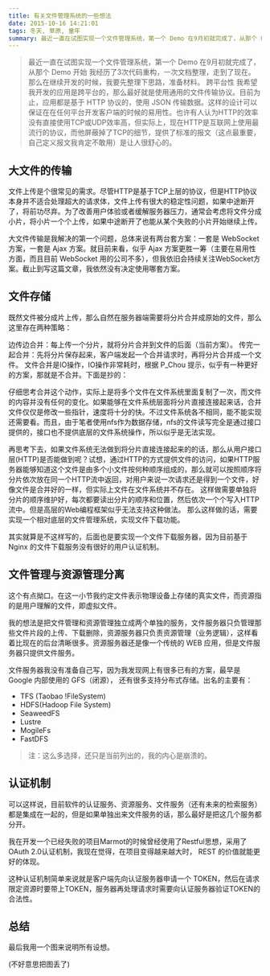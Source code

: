 ```yaml
---
title: 有关文件管理系统的一些想法
date: 2015-10-16 14:21:01
tags: 冬天, 草原, 童年
summary: 最近一直在试图实现一个文件管理系统，第一个 Demo 在9月初就完成了，从那个 Demo 开始 我经历了3次代码重构，一次文档整理，走到了现在。那么在继续开发的时候，我要先整理下思路，准备材料。 跨平台性
---
```


> 最近一直在试图实现一个文件管理系统，第一个 Demo 在9月初就完成了，从那个 Demo 开始 我经历了3次代码重构，一次文档整理，走到了现在。那么在继续开发的时候，我要先整理下思路，准备材料。 跨平台性
> 我希望我开发的应用是跨平台的，那么最好就是使用通用的文件传输协议。目前为止，应用都是基于 HTTP 协议的，使用 JSON 传输数据。这样的设计可以保证在在任何平台开发客户端的时候的易用性。也许有人认为HTTP的效率没有直接使用TCP或UDP效率高，但实际上，现在HTTP是互联网上使用最流行的协议，而他屏蔽掉了TCP的细节，提供了标准的报文（这点最重要，自己定义报文我肯定不敢用）是让人很舒心的。

## 大文件的传输

文件上传是个很常见的需求。尽管HTTP是基于TCP上层的协议，但是HTTP协议本身并不适合处理超大的请求体，文件上传有很大的稳定性问题，如果中途断开了，将前功尽弃。为了改善用户体验或者缓解服务器压力，通常会考虑将文件分成小片，将小片一个个上传，如果中途断开了也能从某个失败的小片开始继续上传。

大文件传输是我解决的第一个问题，总体来说有两台套方案：一套是 WebSocket 方案，一套是 Ajax 方案。就目前来看，似乎 Ajax 方案更胜一筹（主要在易用性方面，而且目前 WebSocket 用的公司不多），但我依旧会持续关注WebSocket方案。截止到写这篇文章，我依然没有决定使用哪套方案。

## 文件存储

既然文件被分成片上传，那么自然在服务器端需要将分片合并成原始的文件，那么这里存在两种策略：

边传边合并：每上传一个分片，就将分片合并到文件的后面（当前方案）。 传完一起合并：先将分片保存起来，客户端发起一个合并请求时，再将分片合并成一个文件。 文件合并是IO操作，IO操作非常耗时，根据 P_Chou 提示，似乎有一种更好的方案，那就是不合并。下面是抄的：

仔细思考合并这个动作，实际上是将多个文件在文件系统里面复制了一次，而文件的内容并没有任何的变化。如果能够在文件系统层面将分片直接连接起来话，合并文件仅仅是修改一些指针，速度将十分的快。不过文件系统各不相同，能不能实现还需要看。而且，由于笔者使用nfs作为数据存储，nfs的文件读写完全是通过接口提供的，接口也不提供底层的文件系统操作，所以似乎是无法实现。

再思考下去，如果文件系统无法做到将分片直接连接起来的的话，那么从用户接口层(HTTP)是否能做到呢？试想，通过HTTP的方式提供文件的访问，如果HTTP服务器能够知道这个文件是由多个小文件按何种顺序组成的，那么就可以按照顺序将分片依次放在同一个HTTP流中返回，对用户来说一次请求还是得到一个文件，好像文件是合并好的一样，但实际上文件在文件系统并不存在。 这样做需要单独将分片的顺序维护好，每次都要读出分片的顺序和位置，然后依次一个个写入HTTP流中。但是高层的Web编程框架似乎无法支持这种做法。 那么这样做的话，需要实现一个相对底层的文件管理系统，实现文件下载功能。

其实就算是不这样写的，后面也是要实现一个文件下载服务器，因为目前基于 Nginx 的文件下载服务没有很好的用户认证机制。

## 文件管理与资源管理分离

这个有点拗口。在这一小节我约定文件表示物理设备上存储的真实文件，而资源指的是用户理解的文件，即虚拟文件。

我的想法是把文件管理和资源管理独立成两个单独的服务，文件服务器只负管理那些文件片段的上传、下载删除，资源服务器只负责资源管理（业务逻辑），这样看着比现在的后台清晰很多。资源服务器还是像一个传统的 WEB 应用，但是文件服务器只提供文件服务。

文件服务器我没有准备自己写，因为我发现网上有很多已有的方案，最早是 Google 内部使用的 GFS（闭源）， 还有很多支持分布式存储。出名的主要有：

- TFS (Taobao !FileSystem)
- HDFS(Hadoop File System)
- SeaweedFS
- Lustre
- MogileFs
- FastDFS

> 注：这么多选择，还只是当前列出的，我的内心是崩溃的。

## 认证机制

可以这样说，目前软件的认证服务、资源服务、文件服务（还有未来的检索服务）都是集成在一起的，但是如果单独出来文件服务的话，那么最好是把这几个服务都分开。

我在开发一个已经失败的项目Marmot的时候曾经使用了Restful思想，采用了 OAuth 2.0认证机制，我现在觉得，在项目变得越来越大时， REST 的价值就能更好的体现。

这种认证机制简单来说就是客户端先向认证服务器申请一个 TOKEN，然后在请求限定资源时要带上TOKEN，服务器再处理请求时需要向认证服务器验证TOKEN的合法性。

## 总结

最后我用一个图来说明所有设想。

(不好意思把图丢了)